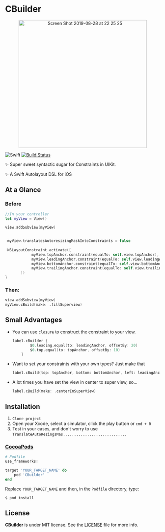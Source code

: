 # CBuilder

<p align="center">
    <img width="417" alt="Screen Shot 2019-08-28 at 22 25 25" src="https://user-images.githubusercontent.com/32227073/63903129-c1a33000-c9e2-11e9-9031-9e35b0862b14.png">
</p>

![Swift](https://img.shields.io/badge/Swift-5.0-orange.svg)
[![Build Status](https://travis-ci.org/ViniciusDeep/CBuilder.svg?branch=master)](https://travis-ci.org/ViniciusDeep/CBuilder)



✨ Super sweet syntactic sugar for Constraints in UIKit.

✨ A Swift Autolayout DSL for iOS


## At a Glance

### Before

```swift
//In your controller
let myView = View()

view.addSubview(myView)

    
 myView.translatesAutoresizingMaskIntoConstraints = false
       
 NSLayoutConstraint.activate([
            myView.topAnchor.constraint(equalTo: self.view.topAnchor),
            myView.leadingAnchor.constraint(equalTo: self.view.leadingAnchor),
            myView.bottomAnchor.constraint(equalTo: self.view.bottomAnchor),
            myView.trailingAnchor.constraint(equalTo: self.view.trailingAnchor)
       ])
}
```

### Then:

```swift
view.addSubview(myView)
myView.cBuild(make: .fillSuperview)

```

## Small Advantages

- You can use `closure` to construct the constraint to your view.

    ```swift
    label.cBuilder {
            $0.leading.equal(to: leadingAnchor, offsetBy: 20)
            $0.top.equal(to: topAnchor, offsetBy: 10)
        }
    ```

- Want to set your constraints with your own types? Just make that

    ```swift
    label.cBuild(top: topAnchor, bottom: bottomAnchor, left: leadingAnchor, right: trailingAnchor) 
    ```

- A lot times you have set the view in center to super view, so...

    ```swift
   label.cBuild(make: .centerInSuperView)
    ```


## Installation
1. `Clone project`
2. Open your Xcode, select a simulator, click the play button or `cmd + R`
3. Test in your cases, and don't worry to use `TranslateAutoRezingsMas.............................`
 
 ### [CocoaPods](https://guides.cocoapods.org/using/using-cocoapods.html)

 ```ruby
 # Podfile
 use_frameworks!

 target 'YOUR_TARGET_NAME' do
     pod 'CBuilder'
 end
 ```

 Replace `YOUR_TARGET_NAME` and then, in the `Podfile` directory, type:

 ```bash
 $ pod install
 ```


## License

**CBuilder** is under MIT license. See the [LICENSE](LICENSE) file for more info.

